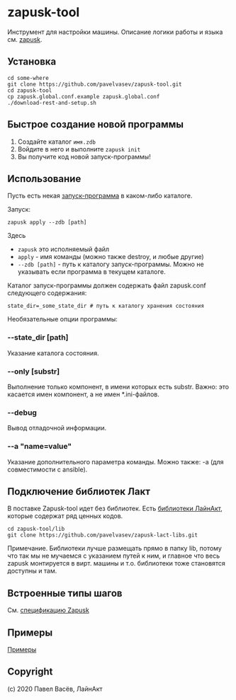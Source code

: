# zapusk-tool

Инструмент для настройки машины. 
Описание логики работы и языка см. [zapusk](https://github.com/pavelvasev/zapusk).

## Установка
```
cd some-where
git clone https://github.com/pavelvasev/zapusk-tool.git
cd zapusk-tool
cp zapusk.global.conf.example zapusk.global.conf
./download-rest-and-setup.sh
```

## Быстрое создание новой программы

1. Создайте каталог `имя.zdb`
2. Войдите в него и выполните `zapusk init`
3. Вы получите код новой запуск-программы!

## Использование
Пусть есть некая [запуск-программа](https://github.com/pavelvasev/zapusk/tree/master/examples/1-getting-started.zdb) в каком-либо каталоге.

Запуск:

```
zapusk apply --zdb [path]
```
Здесь 
* `zapusk` это исполняемый файл
* `apply` - имя команды (можно также destroy, и любые другие)
* `--zdb [path]` - путь к каталогу запуск-программы. Можно не указывать если программа в текущем каталоге.

Каталог запуск-программы должен содержать файл zapusk.conf следующего содержания:
```
state_dir=_some_state_dir # путь к каталогу хранения состояния
```

Необязательные опции программы:
### --state_dir [path]
Указание каталога состояния.

### --only [substr]
Выполнение только компонент, в имени которых есть substr. 
Важно: это касается имен компонент, а не имен *.ini-файлов.

### --debug
Вывод отладочной информации.

### --a "name=value"
Указание дополнительного параметра команды.
Можно также: -a (для совместимости с ansible).

## Подключение библиотек Лакт

В поставке Zapusk-tool идет без библиотек. 
Есть [библиотеки ЛайнАкт](https://github.com/pavelvasev/zapusk-lact-libs), которые содержат ряд ценных кодов.

```
cd zapusk-tool/lib
git clone https://github.com/pavelvasev/zapusk-lact-libs.git
```

Примечание. Библиотеки лучше размещать прямо в папку lib, потому что так мы не мучаемся с 
указанием путей к ним, и главное что весь zapusk монтируется в вирт. машины и т.о. 
библиотеки тоже становятся доступны и там.

## Встроенные типы шагов

См. [спецификацию Zapusk](https://github.com/pavelvasev/zapusk/blob/master/spec-1.md)

## Примеры

[Примеры](https://github.com/pavelvasev/zapusk/tree/master/examples/)

## Copyright
(c) 2020 Павел Васёв, ЛайнАкт


